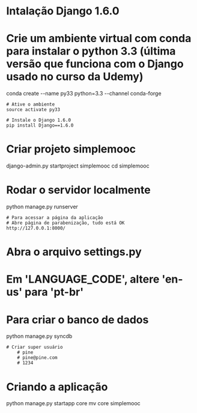 # Intalação Django 1.6.0
#
# Crie um ambiente virtual com conda para instalar o python 3.3 (última versão que funciona com o Django usado no curso da Udemy)
conda create --name py33 python=3.3 --channel conda-forge

	# Ative o ambiente
	source activate py33

	# Instale o Django 1.6.0
	pip install Django==1.6.0


# Criar projeto simplemooc
django-admin.py startproject simplemooc
cd simplemooc

# Rodar o servidor localmente
python manage.py runserver

	# Para acessar a página da aplicação
	# Abre página de parabenização, tudo está OK
	http://127.0.0.1:8000/

# Abra o arquivo settings.py
# Em 'LANGUAGE_CODE', altere 'en-us' para 'pt-br'

# Para criar o banco de dados
python manage.py syncdb

	# Criar super usuário
		# pine
		# pine@pine.com
		# 1234

# Criando a aplicação
python manage.py startapp core
mv core simplemooc

